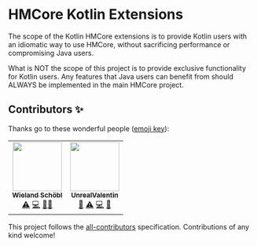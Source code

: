 # HMCore Kotlin Extensions

The scope of the Kotlin HMCore extensions is to provide Kotlin users with an
idiomatic way to use HMCore, without sacrificing performance or compromising
Java users.

What is NOT the scope of this project is to provide exclusive functionality
for Kotlin users. Any features that Java users can benefit from should
ALWAYS be implemented in the main HMCore project.

## Contributors ✨

Thanks go to these wonderful people ([emoji key](https://allcontributors.org/docs/en/emoji-key)):

<!-- ALL-CONTRIBUTORS-LIST:START - Do not remove or modify this section -->
<!-- prettier-ignore-start -->
<!-- markdownlint-disable -->
<table>
  <tr>
    <td align="center"><a href="https://github.com/wulkanat"><img src="https://avatars.githubusercontent.com/u/19289296?v=4?s=100" width="100px;" alt=""/><br /><sub><b>Wieland Schöbl</b></sub></a><br /><a href="https://github.com/HMCore/Core-ktx/commits?author=wulkanat" title="Tests">⚠️</a> <a href="https://github.com/HMCore/Core-ktx/commits?author=wulkanat" title="Code">💻</a> <a href="https://github.com/HMCore/Core-ktx/commits?author=wulkanat" title="Documentation">📖</a><a href="#ideas-wulkanat" title="Ideas, Planning, & Feedback">🤔</a></td>
    <td align="center"><a href="https://github.com/UnrealValentin"><img src="https://avatars.githubusercontent.com/u/30842467?v=4?s=100" width="100px;" alt=""/><br /><sub><b>UnrealValentin</b></sub></a><br /><a href="https://github.com/HMCore/Core-ktx/commits?author=UnrealValentin" title="Documentation">📖</a> <a href="https://github.com/HMCore/Core-ktx/commits?author=UnrealValentin" title="Tests">⚠️</a> <a href="https://github.com/HMCore/Core-ktx/commits?author=UnrealValentin" title="Code">💻</a> <a href="#ideas-UnrealValentin" title="Ideas, Planning, & Feedback">🤔</a></td>
  </tr>
</table>

<!-- markdownlint-restore -->
<!-- prettier-ignore-end -->

<!-- ALL-CONTRIBUTORS-LIST:END -->

This project follows the [all-contributors](https://github.com/all-contributors/all-contributors) specification. Contributions of any kind welcome!